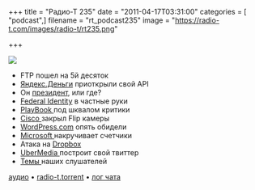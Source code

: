 +++
title = "Радио-Т 235"
date = "2011-04-17T03:31:00"
categories = [ "podcast",]
filename = "rt_podcast235"
image = "https://radio-t.com/images/radio-t/rt235.png"

+++

![](https://radio-t.com/images/radio-t/rt235.png)

- FTP пошел на 5й десяток
- [Яндекс.Деньги](http://internet.cnews.ru/news/top/index.shtml?2011/04/15/436734) приоткрыли свой API
- Он [президент](http://www.engadget.com/2011/04/15/president-obama-complains-white-house-technology-is-30-years-be/), или где?
- [Federal Identity](http://gigaom.com/2011/04/15/federal-identity-plan-no-its-not-a-government-id-card/) в частные руки
- [PlayBook ](http://digitaldaily.allthingsd.com/20110414/research-in-demotion-critical-playbook-reviews-weigh-on-rim/)под шквалом критики
- [Cisco ](http://www.tuaw.com/2011/04/12/cisco-to-shutter-flip-camera-line/)закрыл Flip камеры
- [WordPress.com](http://www.readwriteweb.com/archives/18_million_wordpress_blogs_compromised_in_attack.php) опять обидели
- [Microsoft ](http://mashable.com/2011/04/12/ie10/)накручивает счетчики
- Атака на [Dropbox](http://dereknewton.com/2011/04/dropbox-authentication-static-host-ids/)
- [UberMedia ](http://www.securitylab.ru/news/405412.php)построит свой твиттер
- [Темы ](http://new.radio-t.com/2011/04/235.html)наших слушателей

[аудио](http://archive.rucast.net/radio-t/media/rt_podcast235.mp3) • [radio-t.torrent](http://www.radio-t.com/torrents/rt_podcast235.mp3.torrent) • [лог чата](http://chat.radio-t.com/logs/radio-t-235.html)<audio src="http://archive.rucast.net/radio-t/media/rt_podcast235.mp3" preload="none"></audio>